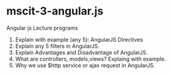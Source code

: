 # mscit-3-angular.js
Angular js  Lecture programs

1)	Explain with example (any 5): AngularJS Directives
2)	Explain any 5 filters in AngularJS.
3)	Explain Advantages and Disadvantage of AngularJS.
4)	What are controllers, models,views? Explaing with example.
5)	Why we use $http service or ajax  request in AngularJS.
